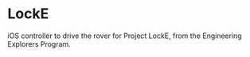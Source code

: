 # LockE
iOS controller to drive the rover for Project LockE, from the Engineering Explorers Program. 
